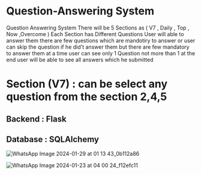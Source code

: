﻿# Question-Answering System
Question Answering System
There will be 5 Sections as (  V7 ,  Daily , Top ,  Now  ,Overcome ) Each Section has Different Questions User will able to answer them there are few questions which are mandotiry to answer or user can skip the question if he did't answer them but there are few mandatory to answer them at a time user can see only 1 Question not more than 1 at the end user will be able to see all answers which he submitted 

# Section (V7)  :  can be select any question from the section 2,4,5 
## Backend : Flask 
## Database : SQLAlchemy 


![WhatsApp Image 2024-01-29 at 01 13 43_0b112a86](https://github.com/umairchanna57/Multilingual-chatbot/assets/99108150/4dfd8a3f-48da-4fd1-9c44-cc9a6a12ea1d)



![WhatsApp Image 2024-01-23 at 04 00 24_f12efc11](https://github.com/umairchanna57/Multilingual-chatbot/assets/99108150/11fedb54-6b8a-48c2-a294-f9681d202f64)

